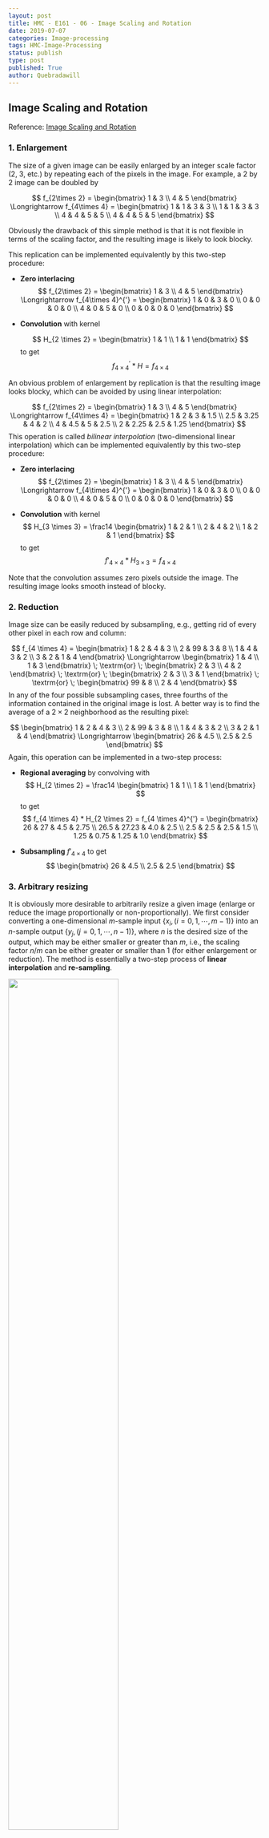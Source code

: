 ```yaml
---
layout: post
title: HMC - E161 - 06 - Image Scaling and Rotation
date: 2019-07-07
categories: Image-processing
tags: HMC-Image-Processing
status: publish
type: post
published: True
author: Quebradawill
---
```




## Image Scaling and Rotation

Reference: [Image Scaling and Rotation](http://fourier.eng.hmc.edu/e161/lectures/resize/index.html)

### 1. Enlargement

The size of a given image can be easily enlarged by an integer scale factor (2, 3, etc.) by repeating each of the pixels in the image. For example, a 2 by 2 image can be doubled by 

$$
f_{2\times 2} = \begin{bmatrix} 1 & 3 \\ 4 & 5 \end{bmatrix} \Longrightarrow f_{4\times 4} = \begin{bmatrix} 1 & 1 & 3 & 3 \\  1 & 1 & 3 & 3 \\  4 & 4 & 5 & 5 \\  4 & 4 & 5 & 5 \end{bmatrix}
$$

Obviously the drawback of this simple method is that it is not flexible in terms of the scaling factor, and the resulting image is likely to look blocky.

This replication can be implemented equivalently by this two-step procedure:

- **Zero interlacing**
  $$
  f_{2\times 2} = \begin{bmatrix} 1 & 3 \\ 4 & 5 \end{bmatrix} \Longrightarrow f_{4\times 4}^{'} = \begin{bmatrix} 1 & 0 & 3 & 0 \\  0 & 0 & 0 & 0 \\  4 & 0 & 5 & 0 \\  0 & 0 & 0 & 0 \end{bmatrix}
  $$

- **Convolution** with kernel

  $$
  H_{2 \times 2} = \begin{bmatrix} 1 & 1 \\ 1 & 1 \end{bmatrix}
  $$
  to get
  $$
  f_{4 \times 4}^{'} * H = f_{4 \times 4}
  $$

An obvious problem of enlargement by replication is that the resulting image looks blocky, which can be avoided by using linear interpolation:

$$
f_{2\times 2} = \begin{bmatrix} 1 & 3 \\ 4 & 5 \end{bmatrix} \Longrightarrow f_{4\times 4} = \begin{bmatrix} 1 & 2 & 3 & 1.5 \\ 2.5 & 3.25 & 4 & 2 \\  4 & 4.5 & 5 & 2.5 \\  2 & 2.25 & 2.5 & 1.25 \end{bmatrix}
$$
This operation is called *bilinear interpolation* (two-dimensional linear interpolation) which can be implemented equivalently by this two-step procedure:

- **Zero interlacing**
  $$
  f_{2\times 2} = \begin{bmatrix} 1 & 3 \\ 4 & 5 \end{bmatrix} \Longrightarrow f_{4\times 4}^{'} = \begin{bmatrix} 1 & 0 & 3 & 0 \\  0 & 0 & 0 & 0 \\  4 & 0 & 5 & 0 \\  0 & 0 & 0 & 0 \end{bmatrix}
  $$

- **Convolution** with kernel
  $$
  H_{3 \times 3} = \frac14 \begin{bmatrix} 1 & 2 & 1 \\ 2 & 4 & 2 \\ 1 & 2 & 1 \end{bmatrix}
  $$
  to get
  $$
  f'_{4 \times 4} * H_{3 \times 3} = f_{4 \times 4}
  $$

Note that the convolution assumes zero pixels outside the image. The resulting image looks smooth instead of blocky.

### 2. Reduction

Image size can be easily reduced by subsampling, e.g., getting rid of every other pixel in each row and column:

$$
f_{4 \times 4} = \begin{bmatrix} 1 & 2 & 4 & 3 \\ 2 & 99 & 3 & 8 \\ 1 & 4 & 3 & 2 \\ 3 & 2 & 1 & 4 \end{bmatrix} \Longrightarrow \begin{bmatrix} 1 & 4 \\ 1 & 3 \end{bmatrix} \; \textrm{or} \; \begin{bmatrix} 2 & 3 \\ 4 & 2 \end{bmatrix} \; \textrm{or} \; \begin{bmatrix} 2 & 3 \\ 3 & 1 \end{bmatrix} \; \textrm{or} \; \begin{bmatrix} 99 & 8 \\ 2 & 4 \end{bmatrix}
$$
In any of the four possible subsampling cases, three fourths of the information contained in the original image is lost. A better way is to find the average of a $2 \times 2$ neighborhood as the resulting pixel:

$$
\begin{bmatrix} 1 & 2 & 4 & 3 \\ 2 & 99 & 3 & 8 \\ 1 & 4 & 3 & 2 \\ 3 & 2 & 1 & 4 \end{bmatrix} \Longrightarrow \begin{bmatrix} 26 & 4.5 \\ 2.5 & 2.5 \end{bmatrix}
$$
Again, this operation can be implemented in a two-step process:

- **Regional averaging** by convolving with
  $$
  H_{2 \times 2} = \frac14 \begin{bmatrix} 1 & 1 \\ 1 & 1 \end{bmatrix}
  $$
  to get
  $$
  f_{4 \times 4} * H_{2 \times 2} = f_{4 \times 4}^{'} = \begin{bmatrix} 26 & 27 & 4.5 & 2.75 \\ 26.5 & 27.23 & 4.0 & 2.5 \\ 2.5 & 2.5 & 2.5 & 1.5 \\ 1.25 & 0.75 & 1.25 & 1.0 \end{bmatrix}
  $$

- **Subsampling** $f'_{4 \times 4}$ to get
  $$
  \begin{bmatrix} 26 & 4.5 \\ 2.5 & 2.5 \end{bmatrix}
  $$

### 3. Arbitrary resizing

It is obviously more desirable to arbitrarily resize a given image (enlarge or reduce the image proportionally or non-proportionally). We first consider converting a one-dimensional $m$-sample input $\{ x_i, (i=0, 1, \cdots, m-1) \}$ into an $n$-sample output $\{ y_j, (j=0, 1, \cdots, n-1) \}$, where $n$ is the desired size of the output, which may be either smaller or greater than $m$, i.e., the scaling factor $n/m$ can be either greater or smaller than 1 (for either enlargement or reduction). The method is essentially a two-step process of **linear interpolation** and **re-sampling**.

<img src='./pictures/06-interpolate_0d.gif' width=66%>

- **Convert indices**:

  Represent each index $0 \leq k \leq n-1 $ of the output as a floating point number $p$ in the range of $0 \leq i \leq m-1 $ of the input indices:
  $$
  \frac{p}{m-1}=\frac{k}{n-1},\;\;\;\;\;\mbox{i.e.}\;\;\;\; p=k\; \frac{m-1}{n-1}
  $$
  The indices of the two neighboring samples of $p$ can be found as
  $$
  i = \lfloor p \rfloor \;\;\leq\;\; p \;\;\leq \;\;\lceil p \rceil =i+1
  $$
  where $\lfloor p \rfloor$ and $\lceil p \rceil$ represent, respectively, the floor and the ceiling of $p$, i.e., the largest integer smaller than $p$ and the smallest integer larger than $p$.

- **Re-sampling**:

  Find the fraction $0 \leq (u=p-i) \leq 1$ and $d$ as shown in the figure:
  $$
  \frac{d}{u}=\frac{x_{i+1}-x_{i}}{(i+1)-i}=x_{i+1}-x_i,\;\;\;\;\mbox{i.e.,}
  \;\;\;\;\;\;d=u(x_{i+1}-x_i) 
  $$
  Now the $k$-th value $y_k$ of the output can be found as the interpolation between $x_i$ and $x_{i+1}$: 
  $$
  y_k=x_{p}=x_i+d=x_i+u(x_{i+1}-x_i)
  $$

<img src='./pictures/06-interpolate_1d.gif' width=35%>

This method of linear interpolation can be generalized from 1-D to 2-D bilinear interpolation for image resizing.

- **Convert indices**:

  Similar to the 1D case, we first convert the integer indices $(k, l)$ of each pixel of the output image of the desired size into real coordinates $(p, q)$ in the range of the input image. Then the corresponding fractions $u$ and $v$ in both horizontal and vertical dimensions can be found:
  $$
  i = \lfloor p \rfloor, \;\;\;\;\; i+1=\lceil p \rceil, \;\;\;\;\; u=p-i
  $$

  $$
  j = \lfloor q \rfloor, \;\;\;\;\; j+1=\lceil q \rceil, \;\;\;\;\; v=q-j
  $$

- **Re-sampling**:

  Find value $x[p,q]$ as the bilinear interpolation of its four immediate neighbors in the input image, represented by
  $$
  a=x_{i,j},\;\;\;\;\;\; b=x_{i+1,j},\;\;\;\;\;\; c=x_{i,j+1},\;\;\;\;\;\; d=x_{i+1,j+1}
  $$

<img src='./pictures/06-interpolate_2d.gif' width=50%>

The bilinear interpolation is carried out in two levels of linear interpolations. We first find the two interpolations of $a$, $b$ and $c$, $d$ along the dimension with index $i$: 

$$
\left\{ \begin{array}{ll} e=a+u(b-a) \\  f=c+u(d-c) \end{array} \right.
$$
and then find $y[k,l]=x[p,q]$ as the linear interpolation of $e$ and $f$ along the dimension with index $j$: 
$$
y[k,l]=x[p,q]=e+v(f-e)=(1-u-v+uv)a+u(1-v)b+v(1-u)c+uvd
$$
Alternatively and equivalently, we could first find the interpolations along the dimension in $j$: 
$$
\left\{ \begin{array}{ll} g=a+v(c-a) \\ h=b+v(d-b) \end{array} \right.
$$
and then find the pixel value of the output as the interpolation along the dimension in $i$: 
$$
y[k,l]=x[p,q]=g+u(h-g)=(1-u-v+uv)a+u(1-v)b+v(1-u)c+uvd
$$
The result is exactly the same as before.

<img src='./pictures/06-LennaScale.gif' width=70%>

### 4. Arbitrary rotation

We first note that rotating the input image $x$ by an angle $\phi$ is equivalent to rotating the output image $y$ by an angle $-\phi$. For each pixel position  $(k, l)$ of the output $y$ we find the corresponding position in the input $x$: 

$$
\left\{ \begin{array}{l} p=\;\;\;\cos \phi\; k+\sin \phi\; l \\ q=-\sin \phi\; k+\cos \phi\; l \end{array} \right.
$$
This rotation is with respect to the origin of the image, the top left corner of the image. If we want the rotation to be around the center $(x_0=M/2,\;y_0=N/2)$ of an image of size $M\times N$, then
$$
\left\{ \begin{array}{l} p=[\;\;\;\cos \phi\; (k-x_0)+\sin \phi \; (l - y_0) ] + x_0 \\ q = [- \sin \phi \; (k-x_0)+\cos \phi\; (l-y_0)]+y_0 \end{array} \right.
$$
Next we find the interpolation value $x[p,q]$ for each pixel $y[k,l]$ of the output image using the same bilinear interpolation method as in the arbitrary scaling discussed above. Note that some pixels in the image after the rotation may be outside the original image before the rotation, they can be arbitrarily assigned with any color, such as black.

<img src='./pictures/06-ImageRotate1.gif' width=75%>

<img src='./pictures/06-LennaRotate.gif' width=60%>